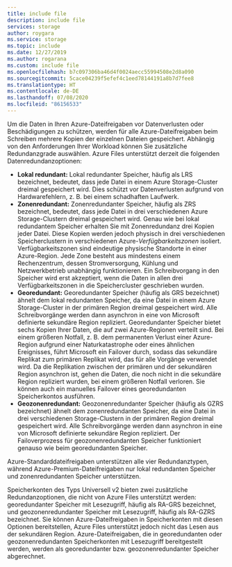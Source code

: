 ```yaml
---
title: include file
description: include file
services: storage
author: roygara
ms.service: storage
ms.topic: include
ms.date: 12/27/2019
ms.author: rogarana
ms.custom: include file
ms.openlocfilehash: b7c097306ba46d4f0024aecc55994508e2d8a090
ms.sourcegitcommit: 5cace04239f5efef4c1eed78144191a8b7d7fee8
ms.translationtype: HT
ms.contentlocale: de-DE
ms.lasthandoff: 07/08/2020
ms.locfileid: "86156533"
---
```

Um die Daten in Ihren Azure-Dateifreigaben vor Datenverlusten oder Beschädigungen zu schützen, werden für alle Azure-Dateifreigaben beim Schreiben mehrere Kopien der einzelnen Dateien gespeichert. Abhängig von den Anforderungen Ihrer Workload können Sie zusätzliche Redundanzgrade auswählen. Azure Files unterstützt derzeit die folgenden Datenredundanzoptionen:

- **Lokal redundant:** Lokal redundanter Speicher, häufig als LRS bezeichnet, bedeutet, dass jede Datei in einem Azure Storage-Cluster dreimal gespeichert wird. Dies schützt vor Datenverlusten aufgrund von Hardwarefehlern, z. B. bei einem schadhaften Laufwerk.
- **Zonenredundant:** Zonenredundanter Speicher, häufig als ZRS bezeichnet, bedeutet, dass jede Datei in drei verschiedenen Azure Storage-Clustern dreimal gespeichert wird. Genau wie bei lokal redundantem Speicher erhalten Sie mit Zonenredundanz drei Kopien jeder Datei. Diese Kopien werden jedoch physisch in drei verschiedenen Speicherclustern in verschiedenen Azure-*Verfügbarkeitszonen* isoliert. Verfügbarkeitszonen sind eindeutige physische Standorte in einer Azure-Region. Jede Zone besteht aus mindestens einem Rechenzentrum, dessen Stromversorgung, Kühlung und Netzwerkbetrieb unabhängig funktionieren. Ein Schreibvorgang in den Speicher wird erst akzeptiert, wenn die Daten in allen drei Verfügbarkeitszonen in die Speichercluster geschrieben wurden. 
- **Georedundant:** Georedundanter Speicher (häufig als GRS bezeichnet) ähnelt dem lokal redundanten Speicher, da eine Datei in einem Azure Storage-Cluster in der primären Region dreimal gespeichert wird. Alle Schreibvorgänge werden dann asynchron in eine von Microsoft definierte sekundäre Region repliziert. Georedundanter Speicher bietet sechs Kopien Ihrer Daten, die auf zwei Azure-Regionen verteilt sind. Bei einem größeren Notfall, z. B. dem permanenten Verlust einer Azure-Region aufgrund einer Naturkatastrophe oder eines ähnlichen Ereignisses, führt Microsoft ein Failover durch, sodass das sekundäre Replikat zum primären Replikat wird, das für alle Vorgänge verwendet wird. Da die Replikation zwischen der primären und der sekundären Region asynchron ist, gehen die Daten, die noch nicht in die sekundäre Region repliziert wurden, bei einem größeren Notfall verloren. Sie können auch ein manuelles Failover eines georedundanten Speicherkontos ausführen.
- **Geozonenredundant:** Geozonenredundanter Speicher (häufig als GZRS bezeichnet) ähnelt dem zonenredundanten Speicher, da eine Datei in drei verschiedenen Storage-Clustern in der primären Region dreimal gespeichert wird. Alle Schreibvorgänge werden dann asynchron in eine von Microsoft definierte sekundäre Region repliziert. Der Failoverprozess für geozonenredundanten Speicher funktioniert genauso wie beim georedundanten Speicher.

Azure-Standarddateifreigaben unterstützen alle vier Redundanztypen, während Azure-Premium-Dateifreigaben nur lokal redundanten Speicher und zonenredundanten Speicher unterstützen.

Speicherkonten des Typs Universell v2 bieten zwei zusätzliche Redundanzoptionen, die nicht von Azure Files unterstützt werden: georedundanter Speicher mit Lesezugriff, häufig als RA-GRS bezeichnet, und geozonenredundanter Speicher mit Lesezugriff, häufig als RA-GZRS bezeichnet. Sie können Azure-Dateifreigaben in Speicherkonten mit diesen Optionen bereitstellen, Azure Files unterstützt jedoch nicht das Lesen aus der sekundären Region. Azure-Dateifreigaben, die in georedundanten oder geozonenredundanten Speicherkonten mit Lesezugriff bereitgestellt werden, werden als georedundanter bzw. geozonenredundanter Speicher abgerechnet.